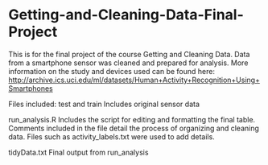 # Getting-and-Cleaning-Data-Final-Project

This is for the final project of the course Getting and Cleaning Data. Data from a smartphone sensor
was cleaned and prepared for analysis. More information on the study and devices used can be found
here: http://archive.ics.uci.edu/ml/datasets/Human+Activity+Recognition+Using+Smartphones

Files included:
test and train
Includes original sensor data

run_analysis.R
Includes the script for editing and formatting the final table. Comments included in the file detail
the process of organizing and cleaning data. Files such as activity_labels.txt were used to 
add details. 

tidyData.txt
Final output from run_analysis

